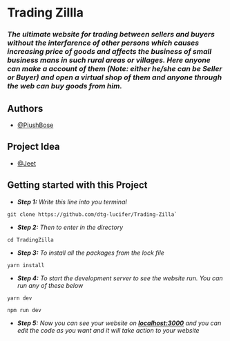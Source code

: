 
# **Trading Zillla**
### *The ultimate website for trading between sellers and buyers without the interfarence of other persons which causes increasing price of goods and affects the business of small business mans in such rural areas or villages. Here anyone can make a account of them **(Note: either he/she can be Seller or Buyer)** and open a virtual shop of them and anyone through the web can buy goods from him.*

## Authors

- [@PiushBose](https://www.github.com/dtg-lucifer)

## Project Idea

- [@Jeet]()

## Getting started with this Project

- __*Step 1:*__ _Write this line into you terminal_
```
git clone https://github.com/dtg-lucifer/Trading-Zilla`
```

- __*Step 2:*__ _Then to enter in the directory_
```
cd TradingZilla
```

- __*Step 3:*__ _To install all the packages from the lock file_
```
yarn install
```

- __*Step 4:*__ _To start the development server to see the website run. You can run any of these below_
```
yarn dev
```
```
npm run dev
```

- __*Step 5:*__ _Now you can see your website on **[localhost:3000](http://localhost:3000/)** and you can edit the code as you want and it will take action to your website_
